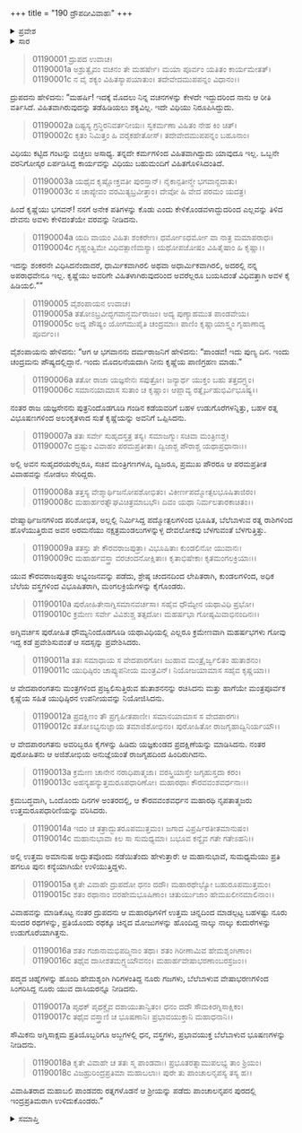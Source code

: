 +++
title = "190 ದ್ರೌಪದೀವಿವಾಹಃ"
+++

<details><summary>ಪ್ರವೇಶ</summary>


।।   ಓಂ ಓಂ ನಮೋ ನಾರಾಯಣಾಯ।।   ಶ್ರೀ ವೇದವ್ಯಾಸಾಯ ನಮಃ ।।

ಶ್ರೀ ಕೃಷ್ಣದ್ವೈಪಾಯನ ವೇದವ್ಯಾಸ ವಿರಚಿತ  

**ಶ್ರೀ ಮಹಾಭಾರತ**

**ಆದಿ ಪರ್ವ**

**ವೈವಾಹಿಕ ಪರ್ವ**

**ಅಧ್ಯಾಯ 190**

</details>


<details><summary>ಸಾರ</summary>

ವ್ಯಾಸನಿತ್ತ ವಿವರಗಳನ್ನು ಕೇಳಿ ವಿಧಿವಿಹಿತವಾಗಿರುವುದನ್ನು ತಪ್ಪಿಸಲು ಸಾಧ್ಯವಿಲ್ಲವೆಂದು ಐವರೂ ಪಾಂಡವರೊಂದಿಗೆ ದ್ರೌಪದಿಯ ವಿವಾಹಕ್ಕೆ ದ್ರುಪದನು ಒಪ್ಪಿಕೊಳ್ಳುವುದು (1-4). ಒಂದೊಂದು ದಿನದ ಅಂತರದಲ್ಲಿ ಒಬ್ಬೊಬ್ಬರಾಗಿ ಐವರು ಪಾಂಡವರೊಂದಿಗೆ ದ್ರೌಪದಿಯ ವಿವಾಹ, ಪ್ರತಿ ಹಗಲು ಅವಳು ಪುನಃ ಕನ್ಯೆಯಾಗಿಯೇ ಉಳಿಯುವುದು (5-14). ಅಳಿಯಂದಿರಿಗೆ ದ್ರುಪದನು ಉಡುಗೊರೆಗಳನ್ನಿತ್ತುದು (15-18).

</details>


> 01190001 ದ್ರುಪದ ಉವಾಚ।   
01190001a ಅಶ್ರುತ್ವೈವಂ ವಚನಂ ತೇ ಮಹರ್ಷೇ।
	ಮಯಾ ಪೂರ್ವಂ ಯತಿತಂ ಕಾರ್ಯಮೇತತ್।   
> 01190001c ನ ವೈ ಶಕ್ಯಂ ವಿಹಿತಸ್ಯಾಪಯಾತುಂ।
	ತದೇವೇದಮುಪಪನ್ನಂ ವಿಧಾನಂ।।  

ದ್ರುಪದನು ಹೇಳಿದನು: “ಮಹರ್ಷಿ! ಇದಕ್ಕೆ ಮೊದಲು ನಿನ್ನ ವಚನಗಳನ್ನು ಕೇಳದೇ ಇದ್ದುದರಿಂದ ನಾನು ಆ ರೀತಿ ವರ್ತಿಸಿದೆ. ವಿಹಿತವಾಗಿರುವುದನ್ನು ತಡೆಹಿಡಿಯಲು ಶಕ್ಯವಿಲ್ಲ. ಇದೇ ವಿಧಿಯು ನಿರೂಪಿಸಿದ್ದುದು.

> 01190002a ದಿಷ್ಟಸ್ಯ ಗ್ರನ್ಥಿರನಿವರ್ತನೀಯಃ।
	ಸ್ವಕರ್ಮಣಾ ವಿಹಿತಂ ನೇಹ ಕಿಂ ಚಿತ್।  
> 01190002c ಕೃತಂ ನಿಮಿತ್ತಂ ಹಿ ವರೈಕಹೇತೋಸ್।
	ತದೇವೇದಮುಪಪನ್ನಂ ಬಹೂನಾಂ।  

ವಿಧಿಯು ಕಟ್ಟಿದ ಗಂಟನ್ನು ಬಿಚ್ಚಲು ಅಸಾಧ್ಯ. ತನ್ನದೇ ಕರ್ಮಗಳಿಂದ ವಿಹಿತವಾಗಿದ್ದುದು ಯಾವುದೂ ಇಲ್ಲ. ಒಬ್ಬನೇ ವರನಿಗೋಸ್ಕರ ಏರ್ಪಡಿಸಿದ್ದ ಕಾರ್ಯವನ್ನು ವಿಧಿಯು ಬಹುಮಂದಿಗೆ ವಿಹಿತಗೊಳಿಸಿದಂತಿದೆ.

> 01190003a ಯಥೈವ ಕೃಷ್ಣೋಕ್ತವತೀ ಪುರಸ್ತಾನ್।
	ನೈಕಾನ್ಪತೀನ್ಮೇ ಭಗವಾನ್ದದಾತು।  
> 01190003c ಸ ಚಾಪ್ಯೇವಂ ವರಮಿತ್ಯಬ್ರವೀತ್ತಾಂ।
	ದೇವೋ ಹಿ ವೇದ ಪರಮಂ ಯದತ್ರ।  

ಹಿಂದೆ ಕೃಷ್ಣೆಯು ಭಗವನ್! ನನಗೆ ಅನೇಕ ಪತಿಗಳನ್ನು ಕೊಡು ಎಂದು ಕೇಳಿಕೊಂಡವಳಾದ್ದುದರಿಂದ ಎಲ್ಲವನ್ನು ತಿಳಿದ ದೇವನು ಅವಳು ಕೇಳಿದಂತೆಯೇ ವರವನ್ನು ನೀಡಿದನು.

> 01190004a ಯದಿ ವಾಯಂ ವಿಹಿತಃ ಶಂಕರೇಣ।
	ಧರ್ಮೋಽಧರ್ಮೋ ವಾ ನಾತ್ರ ಮಮಾಪರಾಧಃ।  
> 01190004c ಗೃಹ್ಣಂತ್ವಿಮೇ ವಿಧಿವತ್ಪಾಣಿಮಸ್ಯಾ।
	ಯಥೋಪಜೋಷಂ ವಿಹಿತೈಷಾಂ ಹಿ ಕೃಷ್ಣಾ।।  

ಇದನ್ನು ಶಂಕರನೇ ವಿಧಿಸಿದನೆಂದಾದರೆ, ಧಾರ್ಮಿಕವಾಗಿರಲಿ ಅಥವಾ ಅಧಾರ್ಮಿಕವಾಗಿರಲಿ, ಅದರಲ್ಲಿ ನನ್ನ ಅಪರಾಧವೇನೂ ಇಲ್ಲ. ಕೃಷ್ಣೆಯು ಅವರಿಗೇ ವಿಹಿತಳಾಗಿರುವುದರಿಂದ ಅವರೆಲ್ಲರೂ ಬಯಸಿದಂತೆ ವಿಧಿವತ್ತಾಗಿ ಅವಳ ಕೈ ಹಿಡಿಯಲಿ.””

> 01190005 ವೈಶಂಪಾಯನ ಉವಾಚ।  
01190005a ತತೋಽಬ್ರವೀದ್ಭಗವಾನ್ಧರ್ಮರಾಜಂ।
	ಅದ್ಯ ಪುಣ್ಯಾಹಮುತ ಪಾಂಡವೇಯ।  
> 01190005c ಅದ್ಯ ಪೌಷ್ಯಂ ಯೋಗಮುಪೈತಿ ಚಂದ್ರಮಾಃ।
	ಪಾಣಿಂ ಕೃಷ್ಣಾಯಾಸ್ತ್ವಂ ಗೃಹಾಣಾದ್ಯ ಪೂರ್ವಂ।।  

ವೈಶಂಪಾಯನು ಹೇಳಿದನು: “ಆಗ ಆ ಭಗವಾನನು ದರ್ಮರಾಜನಿಗೆ ಹೇಳಿದನು: “ಪಾಂಡವ! ಇದು ಪುಣ್ಯ ದಿನ. ಇಂದು ಚಂದ್ರಮನು ಪೌಷ್ಯದಲ್ಲಿದ್ದಾನೆ. ಇಂದು ಮೊದಲನೆಯದಾಗಿ ನೀನು ಕೃಷ್ಣೆಯ ಪಾಣಿಗ್ರಹಣ ಮಾಡು.”

> 01190006a ತತೋ ರಾಜಾ ಯಜ್ಞಸೇನಃ ಸಪುತ್ರೋ।
	ಜನ್ಯಾರ್ಥ ಯುಕ್ತಂ ಬಹು ತತ್ತದಗ್ರ್ಯಂ।  
> 01190006c ಸಮಾನಯಾಮಾಸ ಸುತಾಂ ಚ ಕೃಷ್ಣಾಂ।
	ಆಪ್ಲಾವ್ಯ ರತ್ನೈರ್ಬಹುಭಿರ್ವಿಭೂಷ್ಯ।।  

ನಂತರ ರಾಜ ಯಜ್ಞಸೇನನು ಪುತ್ರನಿಂದೊಡಗೂಡಿ ಗಂಡಿನ ಕಡೆಯವರಿಗೆ ಬಹಳ ಉಡುಗೊರೆಗಳನ್ನಿತ್ತು, ಬಹಳ ರತ್ನ ವಿಭೂಷಣಗಳಿಂದ ಅಲಂಕೃತಳಾದ ಸುತೆ ಕೃಷ್ಣೆಯನ್ನು ಅವನಿಗೆ ಒಪ್ಪಿಸಿದನು.

> 01190007a ತತಃ ಸರ್ವೇ ಸುಹೃದಸ್ತತ್ರ ತಸ್ಯ।
	ಸಮಾಜಗ್ಮುಃ ಸಚಿವಾ ಮಂತ್ರಿಣಶ್ಚ।  
> 01190007c ದ್ರಷ್ಟುಂ ವಿವಾಹಂ ಪರಮಪ್ರತೀತಾ।
	ದ್ವಿಜಾಶ್ಚ ಪೌರಾಶ್ಚ ಯಥಾಪ್ರಧಾನಾಃ।।  

ಅಲ್ಲಿ ಅವನ ಸುಹೃದರಯರೆಲ್ಲರೂ, ಸಚಿವ ಮಂತ್ರಿಗಣಗಳೂ, ದ್ವಿಜರೂ, ಪ್ರಮುಖ ಪೌರರೂ ಆ ಪರಮಪ್ರತೀತ ವಿವಾಹವನ್ನು ನೋಡಲು ಸೇರಿದ್ದರು.

> 01190008a ತತ್ತಸ್ಯ ವೇಶ್ಮಾರ್ಥಿಜನೋಪಶೋಭಿತಂ।
	ವಿಕೀರ್ಣಪದ್ಮೋತ್ಪಲಭೂಷಿತಾಜಿರಂ।   
> 01190008c ಮಹಾರ್ಹರತ್ನೌಘವಿಚಿತ್ರಮಾಬಭೌ।
	ದಿವಂ ಯಥಾ ನಿರ್ಮಲತಾರಕಾಚಿತಂ।।  

ವೇಷ್ಮಾರ್ಥಿಜನಗಳಿಂದ ಪರಿಶೋಭಿತ, ಅಲ್ಲಲ್ಲಿ ನಿರ್ಮಿಸಿದ್ದ ಪದ್ಮೋತ್ಪಲಗಳಿಂದ ಭೂಷಿತ, ಬೆಲೆಬಾಳುವ ರತ್ನ ರಾಶಿಗಳಿಂದ ಹೊಳೆಯುತ್ತಿರುವ ಅವನ ಅರಮನೆಯು ನಕ್ಷತ್ರಮಂಡಲುಗಳನ್ನುಳ್ಳ ದೇವಲೋಕವು ಬೆಳಗುವಂತೆ ಬೆಳಗುತ್ತಿತ್ತು.

> 01190009a ತತಸ್ತು ತೇ ಕೌರವರಾಜಪುತ್ರಾ।
	ವಿಭೂಷಿತಾಃ ಕುಂಡಲಿನೋ ಯುವಾನಃ।  
> 01190009c ಮಹಾರ್ಹವಸ್ತ್ರಾ ವರಚಂದನೋಕ್ಷಿತಾಃ।
	ಕೃತಾಭಿಷೇಕಾಃ ಕೃತಮಂಗಲಕ್ರಿಯಾಃ।।  

ಯುವ ಕೌರವರಾಜಪುತ್ರರು ಅಭ್ಯಂಜನವನ್ನು ಪಡೆದು, ಶ್ರೇಷ್ಠ ಚಂದನದಿಂದ ಲೇಪಿತರಾಗಿ, ಕುಂಡಲಗಳಿಂದ, ಅಧಿಕ ಬೆಲೆಯ ವಸ್ತ್ರಗಳಿಂದ ವಿಭೂಷಿತರಾಗಿ, ಮಂಗಲಕ್ರಿಯೆಗಳನ್ನು ಕೈಗೊಂಡರು.

> 01190010a ಪುರೋಹಿತೇನಾಗ್ನಿಸಮಾನವರ್ಚಸಾ।
	ಸಹೈವ ಧೌಮ್ಯೇನ ಯಥಾವಿಧಿ ಪ್ರಭೋ।  
> 01190010c ಕ್ರಮೇಣ ಸರ್ವೇ ವಿವಿಶುಶ್ಚ ತತ್ಸದೋ।
	ಮಹರ್ಷಭಾ ಗೋಷ್ಠಮಿವಾಭಿನಂದಿನಃ।।  

ಅಗ್ನಿವರ್ಚಸ ಪುರೋಹಿತ ಧೌಮ್ಯನಿಂದೊಡಗೂಡಿ ಯಥಾವಿಧಿಯಲ್ಲಿ ಎಲ್ಲರೂ ಕ್ರಮೇಣವಾಗಿ ಮಹರ್ಷಭಗಳು ಗೋವು ಇದ್ದ ಕಡೆ ಪ್ರವೇಶಿಸುವಂತೆ ಆ ಸದಸ್ಸನ್ನು ಪ್ರವೇಶಿಸಿದರು.

> 01190011a ತತಃ ಸಮಾಧಾಯ ಸ ವೇದಪಾರಗೋ।
	ಜುಹಾವ ಮಂತ್ರೈರ್ಜ್ವಲಿತಂ ಹುತಾಶನಂ।  
> 01190011c ಯುಧಿಷ್ಠಿರಂ ಚಾಪ್ಯುಪನೀಯ ಮಂತ್ರವಿನ್।
	ನಿಯೋಜಯಾಮಾಸ ಸಹೈವ ಕೃಷ್ಣಯಾ।।  

ಆ ವೇದಪಾರಂಗತನು ಮಂತ್ರಗಳಿಂದ ಪ್ರಜ್ವಲಿಸುತ್ತಿರುವ ಹುತಾಶನನನ್ನು ರಚಿಸಿದನು ಮತ್ತು ಹಾಗೆಯೇ ಮಂತ್ರಪೂರ್ವಕ ಕೃಷ್ಣೆಯ ಸಹಿತ ಯುಧಿಷ್ಠಿರನ ಉಪನೀಯವನ್ನು ನಿಯೋಜಿಸಿದನು.

> 01190012a ಪ್ರದಕ್ಷಿಣಂ ತೌ ಪ್ರಗೃಹೀತಪಾಣೀ।
	ಸಮಾನಯಾಮಾಸ ಸ ವೇದಪಾರಗಃ।   
> 01190012c ತತೋಽಭ್ಯನುಜ್ಞಾಯ ತಮಾಜಿಶೋಭಿನಂ।
	ಪುರೋಹಿತೋ ರಾಜಗೃಹಾದ್ವಿನಿರ್ಯಯೌ।।   

ಆ ವೇದಪಾರಂಗತನು ಅವರಿಬ್ಬರೂ ಕೈಗಳನ್ನು ಹಿಡಿದು ಯಜ್ಞಕುಂಡದ ಪ್ರದಕ್ಷಿಣೆಯನ್ನು ಮಾಡಿಸಿದನು. ನಂತರ ಪುರೋಹಿತನು ಆ ಅಜಿಶೋಭಿಯ ಅನುಜ್ಞೆಯಂತೆ ರಾಜಗೃಹದಿಂದ ಹಿಂದಿರುಗಿದನು.

> 01190013a ಕ್ರಮೇಣ ಚಾನೇನ ನರಾಧಿಪಾತ್ಮಜಾ।
	ವರಸ್ತ್ರಿಯಾಸ್ತೇ ಜಗೃಹುಸ್ತದಾ ಕರಂ।  
> 01190013c ಅಹನ್ಯಹನ್ಯುತ್ತಮರೂಪಧಾರಿಣೋ।
	ಮಹಾರಥಾಃ ಕೌರವವಂಶವರ್ಧನಾಃ।।  

ಕ್ರಮಬದ್ಧವಾಗಿ, ಒಂದೊಂದು ದಿನಗಳ ಅಂತರದಲ್ಲಿ, ಆ ಕೌರವವಂಶವರ್ಧನ ಮಹಾರಥಿ ನೃಪತಾತ್ಮಜರು ಉತ್ತಮರೂಪಧಾರಿಣಿಯನ್ನು ವರಿಸಿದರು.

> 01190014a ಇದಂ ಚ ತತ್ರಾದ್ಭುತರೂಪಮುತ್ತಮಂ।
	ಜಗಾದ ವಿಪ್ರರ್ಷಿರತೀತಮಾನುಷಂ।  
> 01190014c ಮಹಾನುಭಾವಾ ಕಿಲ ಸಾ ಸುಮಧ್ಯಮಾ।
	ಬಭೂವ ಕನ್ಯೈವ ಗತೇ ಗತೇಽಹನಿ।।  

ಅಲ್ಲಿ ಉತ್ತಮ ಅಮಾನುಷ ಅದ್ಭುತವೊಂದು ನಡೆಯಿತೆಂದು ಹೇಳುತ್ತಾರೆ: ಆ ಮಹಾನುಭಾವೆ, ಸುಮಧ್ಯಮೆಯು ಪ್ರತಿ ಹಗಲೂ ಪುನಃ ಕನ್ಯೆಯಾಗಿಯೇ ಉಳಿಯುತ್ತಿದ್ದಳು.

> 01190015a ಕೃತೇ ವಿವಾಹೇ ದ್ರುಪದೋ ಧನಂ ದದೌ।
	ಮಹಾರಥೇಭ್ಯೋ ಬಹುರೂಪಮುತ್ತಮಂ।  
> 01190015c ಶತಂ ರಥಾನಾಂ ವರಹೇಮಭೂಷಿಣಾಂ।
	ಚತುರ್ಯುಜಾಂ ಹೇಮಖಲೀನಮಾಲಿನಾಂ।।  

ವಿವಾಹವನ್ನು ಮಾಡಿಕೊಟ್ಟ ನಂತರ ದ್ರುಪದನು ಆ ಮಹಾರಥಿಗಳಿಗೆ ಉತ್ತಮ ಚಿನ್ನದಿಂದ ಮಾಡಲ್ಪಟ್ಟ ಬಹಳಷ್ಟು ನೂರು ಸುಂದರ ರಥಗಳನ್ನು, ಪ್ರತಿಯೊಂದು ರಥಕ್ಕೂ ಚಿನ್ನದ ಮೋಜುಗಳನ್ನು ಹೊಂದಿದ್ದ ನಾಲ್ಕು ನಾಲ್ಕು ಕುದುರೆಗಳನ್ನು ಉಡುಗೊರೆಯಾಗಿತ್ತನು.

> 01190016a ಶತಂ ಗಜಾನಾಮಭಿಪದ್ಮಿನಾಂ ತಥಾ।
	ಶತಂ ಗಿರೀಣಾಮಿವ ಹೇಮಶೃಂಗಿಣಾಂ।  
> 01190016c ತಥೈವ ದಾಸೀಶತಮಗ್ರ್ಯಯೌವನಂ।
	ಮಹಾರ್ಹವೇಷಾಭರಣಾಂಬರಸ್ರಜಂ।।  

ಪದ್ಮದ ಚಿಹ್ನೆಗಳನ್ನು ಹೊಂದಿ ಹೇಮಶೃಂಗಿ ಗಿರಿಗಳಂತಿದ್ದ ನೂರು ಗಜಗಳು, ಬೆಲೆಬಾಳುವ ವೇಷಾಭರಣಗಳಿಂದ ಸಿಂಗರಿಸಿದ್ದ ನೂರು ಯುವ ದಾಸಿಯರನ್ನೂ ನೀಡಿದನು.

> 01190017a ಪೃಥಕ್ ಪೃಥಕ್ಚೈವ ದಶಾಯುತಾನ್ವಿತಂ।
	ಧನಂ ದದೌ ಸೌಮಕಿರಗ್ನಿಸಾಕ್ಷಿಕಂ।  
> 01190017c ತಥೈವ ವಸ್ತ್ರಾಣಿ ಚ ಭೂಷಣಾನಿ।
	ಪ್ರಭಾವಯುಕ್ತಾನಿ ಮಹಾಧನಾನಿ।।  

ಸೌಮಿಕನು ಅಗ್ನಿಸಾಕ್ಷಮ ಪ್ರತಿಯೊಬ್ಬರಿಗೂ ಅಬ್ಜಗಳಲ್ಲಿ ಧನ, ವಸ್ತ್ರಗಳು, ಪ್ರಭಾವಯುಕ್ತ ಬೆಲೆಬಾಳುವ ಭೂಷಣಗಳನ್ನು ನೀಡಿದನು.

> 01190018a ಕೃತೇ ವಿವಾಹೇ ಚ ತತಃ ಸ್ಮ ಪಾಂಡವಾಃ।
	ಪ್ರಭೂತರತ್ನಾಮುಪಲಭ್ಯ ತಾಂ ಶ್ರಿಯಂ।  
> 01190018c ವಿಜಹ್ರುರಿಂದ್ರಪ್ರತಿಮಾ ಮಹಾಬಲಾಃ।
	ಪುರೇ ತು ಪಾಂಚಾಲನೃಪಸ್ಯ ತಸ್ಯ ಹ।।  

ವಿವಾಹಿತರಾದ ಮಹಾಬಲಿ ಪಾಂಡವರು ರತ್ನಗಳೊಡನೆ ಆ ಶ್ರೀಯನ್ನು ಪಡೆದು ಪಾಂಚಾಲನೃಪನ ಪುರದಲ್ಲಿ ಇಂದ್ರಪ್ರತಿಮರಾಗಿ ಉಳಿದುಕೊಂಡರು.”


<details><summary>ಸಮಾಪ್ತಿ</summary>



ಇತಿ ಶ್ರೀ ಮಹಾಭಾರತೇ ಆದಿಪರ್ವಣಿ ವೈವಾಹಿಕಪರ್ವಣಿ ದ್ರೌಪದೀವಿವಾಹೇ ನವತ್ಯಧಿಕಶತತಮೋಽಧ್ಯಾಯ:।।  
ಇದು ಶ್ರೀ ಮಹಾಭಾರತದಲ್ಲಿ ಆದಿಪರ್ವದಲ್ಲಿ ವೈವಾಹಿಕಪರ್ವದಲ್ಲಿ ದ್ರೌಪದೀವಿವಾಹದಲ್ಲಿ ನೂರಾತೊಂಭತ್ತನೆಯ ಅಧ್ಯಾಯವು.



</details>

